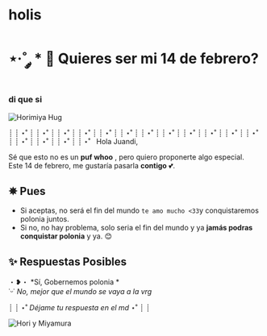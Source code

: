 # holis
# ⋆·˚ ༘ * 🔭 Quieres ser mi 14 de febrero?   
### di que si  

![Horimiya Hug](https://media.giphy.com/media/JLovyTOWK4cuc/giphy.gif?cid=790b7611j5y9cdheosjv1ox2qa9a7n2xqeqsvvp6hk537cbk&ep=v1_gifs_search&rid=giphy.gif&ct=g)

┊ ┊ ⋆˚ ⁭┊ ┊ ⋆˚ ⁭┊ ┊ ⋆˚ ⁭┊ ┊ ⋆˚ ⁭┊ ┊ ⋆˚ ⁭┊ ┊ ⋆˚ ⁭┊ ┊ ⋆˚ ⁭┊ ┊ ⋆˚ ⁭┊ ┊ ⋆˚ ⁭┊ ┊ ⋆˚ ⁭┊ ┊ ⋆˚ ⁭┊ ┊ ⋆˚ ⁭⁭┊ ┊ ⋆˚ ⁭⁭┊ ┊ ⋆˚ ⁭⁭┊ ┊ ⋆˚ ⁭⁭⁭┊ ┊ ⋆˚ ⁭⁭⁭
 ⁭
Hola Juandi,  

Sé que esto no es un **puf whoo** , pero quiero proponerte algo especial.  
Este 14 de febrero, me gustaría pasarla **contigo** 💕.  

## ✵ Pues 
- Si aceptas, no será el fin del mundo `te amo mucho <33`y conquistaremos polonia juntos.  
- Si no, no hay problema, solo seria el fin del mundo y ya **jamás podras conquistar polonia** y ya. 😊  

## ✨ Respuestas Posibles  
・❥・ *Sí, Gobernemos polonia *  
  ˙ᵕ˙ *No, mejor que el mundo se vaya a la vrg*  
 

⁭┊ ┊ ⋆˚ ⁭*Déjame tu respuesta en el md*  ⋆˚ ⁭┊ ┊ ⁭

![Hori y Miyamura](https://media.giphy.com/media/10r6oEoT6dk7E4/giphy.gif)  

